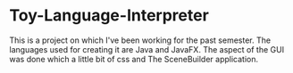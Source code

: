 # Toy-Language-Interpreter

This is a project on which I've been working for the past semester. 
The languages used for creating it are Java and JavaFX. The aspect of the GUI was done which a little bit of css and The SceneBuilder application.
